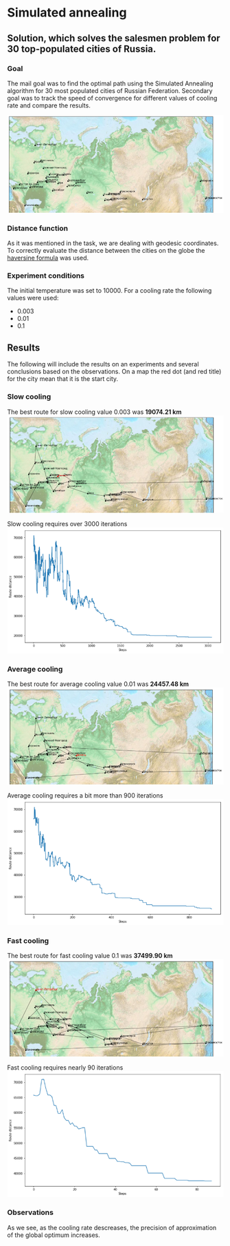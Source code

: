 # Simulated annealing
## Solution, which solves the salesmen problem for 30 top-populated cities of Russia.

### Goal 
The mail goal was to find the optimal path using the Simulated Annealing algorithm for 
30 most populated cities of Russian Federation. Secondary goal was to track the speed 
of convergence for different values of cooling rate and compare the results. 

![30 top populated cities in Russia](/images/cities_empty.png)

### Distance function
As it was mentioned in the task, we are dealing with geodesic coordinates. 
To correctly evaluate the distance between the cities on the globe the [haversine formula](https://en.wikipedia.org/wiki/Haversine_formula) was used.

### Experiment conditions
The initial temperature was set to 10000. 
For a cooling rate the following values were used:
* 0.003
* 0.01
* 0.1

## Results
The following will include the results on an experiments and several 
conclusions based on the observations. On a map the red dot (and red 
title) for the city mean that it is the start city.

### Slow cooling
The best route for slow cooling value 0.003 was **19074.21 km**
![The best route for slow cooling](/images/cities_slow.png)

Slow cooling requires over 3000 iterations
![Convergence for slow cooling](/plots/plot_slow.png)

### Average cooling
The best route for average cooling value 0.01 was **24457.48 km**
![The best route for average cooling](/images/cities_average.png)

Average cooling requires a bit more than 900 iterations
![Convergence for slow cooling](/plots/plot_average.png)

### Fast cooling
The best route for fast cooling value 0.1 was **37499.90 km**
![The best route for fast cooling](/images/cities_fast.png)

Fast cooling requires nearly 90 iterations
![Convergence for slow cooling](/plots/plot_fast.png)

### Observations
As we see, as the cooling rate descreases, the precision of approximation of the global optimum increases.  
